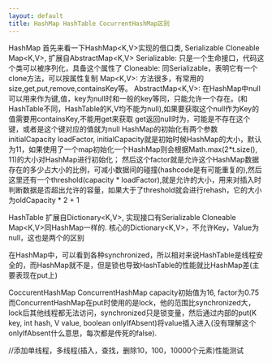```yaml
---
layout: default
title: HashMap HashTable CocurrentHashMap区别
---
```

HashMap
首先来看一下HashMap<K,V>实现的借口类, Serializable Cloneable Map<K,V>, 扩展自AbstractMap<K,V>
Serializable: 只是一个生命接口，代码这个类可以被序列化，具备这个属性了
Cloneable: 同Serializable，表明它有一个clone方法，可以按属性复制
Map<K,V>: 方法很多，有常用的size,get,put,remove,containsKey等。
AbstractMap<K,V>: 在HashMap中null可以用来作为键,值，key为null时和一般的key等同，只能允许一个存在。(和HashTable不同，HashTable的K,V均不能为null),如果要获取这个null作为Key的值需要用containsKey,不能用get来获取
get返回null时为，可能是不存在这个键，或者是这个键对应的值就为null
HashMap的初始化有两个参数initialCapacity loadFactor, initialCapacity就是初始时候HashMap的大小，默认为11，如果使用了一个map初始化一个HashMap则会根据Math.max(2*t.size(), 11)的大小对HashMap进行初始化； 然后这个factor就是允许这个HashMap数据存在的多少占大小的比例，可减小数据间的碰撞(hashcode是有可能重复的),然后这里还有一个threshold(capacity * loadFactor),就是允许的大小，用来对插入时判断数据是否超出允许的容量，如果大于了threshold就会进行rehash，它的大小为oldCapacity * 2 + 1

HashTable
扩展自Dictionary<K,V>, 实现接口有Serializable Cloneable Map<K,V>同HashMap一样的.
核心的Dictionary<K,V>，不允许Key，Value为null，这也是两个的区别

在HashMap中，可以看到各种synchronized，所以相对来说HashTable是线程安全的，而HashMap就不是，但是锁也导致HashTable的性能就比HashMap差(主要表现在put上)

CoccurentHashMap
ConcurrentHashMap capacity初始值为16, factor为0.75
而ConcurrentHashMap在put时使用的是lock，他的范围比synchronized大，lock后其他线程都无法访问，synchronized只是锁变量，然后通过内部的put(K key, int hash, V value, boolean onlyIfAbsent)将value插入进入(没有理解这个onlyIfAbsent什么意思，每次都是传死的false).

//添加单线程，多线程(插入，查找，删除10，100，10000个元素)性能测试

